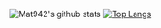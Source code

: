![Mat942's github stats](https://github-readme-stats.vercel.app/api?username=mat942&show_icons=true&theme=tokyonight&include_all_commits=true&hideprs=true&count_private=true)
[![Top Langs](https://github-readme-stats.vercel.app/api/top-langs/?username=mat942)](https://github.com/anuraghazra/github-readme-stats)
